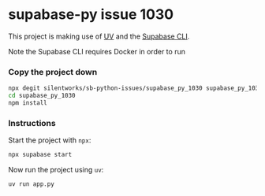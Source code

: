 # supabase-py issue 1030

This project is making use of [UV](https://docs.astral.sh/uv/) and the [Supabase CLI](https://supabase.com/docs/guides/local-development/cli/getting-started).

Note the Supabase CLI requires Docker in order to run

### Copy the project down

```sh
npx degit silentworks/sb-python-issues/supabase_py_1030 supabase_py_1030
cd supabase_py_1030
npm install
```

### Instructions

Start the project with `npx`:

```sh
npx supabase start
```

Now run the project using `uv`:

```sh
uv run app.py
```